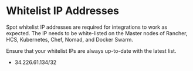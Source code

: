 # Whitelist IP Addresses

Spot whitelist IP addresses are required for integrations to work as expected. The IP needs to be white-listed on the Master nodes of Rancher, HCS, Kubernetes, Chef, Nomad, and Docker Swarm.

Ensure that your whitelist IPs are always up-to-date with the latest list.

- 34.226.61.134/32
